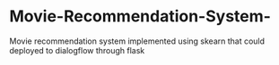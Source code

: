 # Movie-Recommendation-System-
Movie recommendation system implemented using skearn that could deployed to dialogflow through flask
